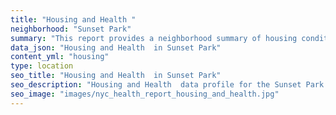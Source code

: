 ```yaml
---
title: "Housing and Health "
neighborhood: "Sunset Park"
summary: "This report provides a neighborhood summary of housing conditions and related health outcomes. It also describes population characteristics that can increase vulnerability to housing hazards."
data_json: "Housing and Health  in Sunset Park"
content_yml: "housing"
type: location
seo_title: "Housing and Health  in Sunset Park"
seo_description: "Housing and Health  data profile for the Sunset Park neighborhood of NYC."
seo_image: "images/nyc_health_report_housing_and_health.jpg"
---
```

